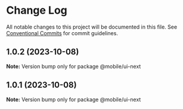 # Change Log

All notable changes to this project will be documented in this file.
See [Conventional Commits](https://conventionalcommits.org) for commit guidelines.

## 1.0.2 (2023-10-08)

**Note:** Version bump only for package @mobile/ui-next





## 1.0.1 (2023-10-08)

**Note:** Version bump only for package @mobile/ui-next

